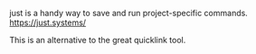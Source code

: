 just is a handy way to save and run project-specific commands.
https://just.systems/

This is an alternative to the great quicklink tool.
